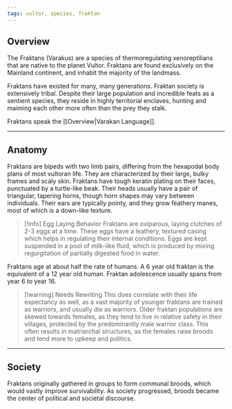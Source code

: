 ```yaml
---
tags: vultor, species, fraktan
---
```

## Overview

The Fraktans (Varakus) are a species of thermoregulating xenoreptilians that are native to the planet Vultor. Fraktans are found exclusively on the Mainland continent, and inhabit the majority of the landmass. 

Fraktans have existed for many, many generations. Fraktan society is extensively tribal. Despite their large population and incredible feats as a sentient species, they reside in highly territorial enclaves, hunting and maiming each other more often than the prey they stalk.

Fraktans speak the [[Overview|Varakan Language]].

----
## Anatomy

Fraktans are bipeds with two limb pairs, differing from the hexapodal body plans of most vultoran life. They are characterized by their large, bulky frames and scaly skin. Fraktans have tough keratin plating on their faces, punctuated by a turtle-like beak. Their heads usually have a pair of triangular, tapering horns, though horn shapes may vary between individuals. Their ears are typically pointy, and they grow feathery manes, most of which is a down-like texture.

>[!info] Egg Laying Behavior
>Fraktans are oviparous, laying clutches of 2-3 eggs at a time. These eggs have a leathery, textured casing which helps in regulating their internal conditions. Eggs are kept suspended in a pool of milk-like fluid, which is produced by mixing regurgitation of partially digested food in water. 

Fraktans age at about half the rate of humans. A 6 year old fraktan is the equivalent of a 12 year old human. Fraktan adolescence usually spans from year 6 to year 16. 

>[!warning] Needs Rewriting
>This does correlate with their life expectancy as well, as a vast majority of younger fraktans are trained as warriors, and usually die as warriors. Older fraktan populations are skewed towards females, as they tend to live in relative safety in their villages, protected by the predominantly male warrior class. This often results in matriarchal structures, as the females raise broods and tend more to upkeep and politics.

----
## Society 

Fraktans originally gathered in groups to form communal broods, which would vastly improve survivability. As society progressed, broods became the center of political and societal discourse.